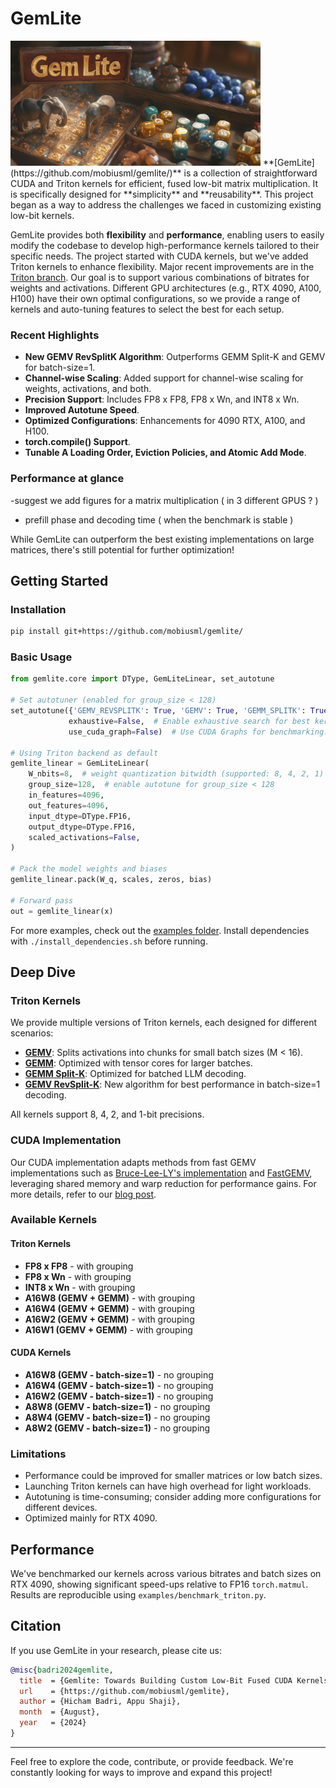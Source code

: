 # GemLite

<img src="images/gemlite%20banner.png" alt="GemLite Logo" height="200">
**[GemLite](https://github.com/mobiusml/gemlite/)** is a collection of straightforward CUDA and Triton kernels for efficient, fused low-bit matrix multiplication. It is specifically designed for **simplicity** and **reusability**. This project began as a way to address the challenges we faced in customizing existing low-bit kernels.

GemLite provides both **flexibility** and **performance**, enabling users to easily modify the codebase to develop high-performance kernels tailored to their specific needs. The project started with CUDA kernels, but we've added Triton kernels to enhance flexibility. Major recent improvements are in the [Triton branch](https://github.com/appoose/gemlite/tree/master/gemlite/triton_kernels). Our goal is to support various combinations of bitrates for weights and activations. Different GPU architectures (e.g., RTX 4090, A100, H100) have their own optimal configurations, so we provide a range of kernels and auto-tuning features to select the best for each setup.

### Recent Highlights

- **New GEMV RevSplitK Algorithm**: Outperforms GEMM Split-K and GEMV for batch-size=1.
- **Channel-wise Scaling**: Added support for channel-wise scaling for weights, activations, and both.
- **Precision Support**: Includes FP8 x FP8, FP8 x Wn, and INT8 x Wn.
- **Improved Autotune Speed**.
- **Optimized Configurations**: Enhancements for 4090 RTX, A100, and H100.
- **torch.compile() Support**.
- **Tunable A Loading Order, Eviction Policies, and Atomic Add Mode**.

### Performance at glance ### 
-suggest we add figures for a matrix multiplication ( in 3  different GPUS ? )
- prefill phase and decoding time ( when the benchmark is stable )

While GemLite can outperform the best existing implementations on large matrices, there's still potential for further optimization!

## Getting Started

### Installation

```sh
pip install git+https://github.com/mobiusml/gemlite/
```

### Basic Usage

```python
from gemlite.core import DType, GemLiteLinear, set_autotune

# Set autotuner (enabled for group_size < 128)
set_autotune({'GEMV_REVSPLITK': True, 'GEMV': True, 'GEMM_SPLITK': True, 'GEMM': True},
             exhaustive=False,  # Enable exhaustive search for best kernel.
             use_cuda_graph=False)  # Use CUDA Graphs for benchmarking.

# Using Triton backend as default
gemlite_linear = GemLiteLinear(
    W_nbits=8,  # weight quantization bitwidth (supported: 8, 4, 2, 1)
    group_size=128,  # enable autotune for group_size < 128
    in_features=4096,
    out_features=4096,
    input_dtype=DType.FP16,
    output_dtype=DType.FP16,
    scaled_activations=False,
)

# Pack the model weights and biases
gemlite_linear.pack(W_q, scales, zeros, bias)

# Forward pass
out = gemlite_linear(x)
```

For more examples, check out the [examples folder](https://github.com/mobiusml/gemlite/tree/master/examples). Install dependencies with `./install_dependencies.sh` before running.

## Deep Dive

### Triton Kernels

We provide multiple versions of Triton kernels, each designed for different scenarios:

- **[GEMV](https://github.com/mobiusml/gemlite/blob/master/gemlite/triton_kernels/gemv_A16fWnO16f_int32packing.py)**: Splits activations into chunks for small batch sizes (M < 16).
- **[GEMM](https://github.com/mobiusml/gemlite/blob/master/gemlite/triton_kernels/gemm_A16fWnO16f_int32packing.py)**: Optimized with tensor cores for larger batches.
- **[GEMM Split-K](https://github.com/mobiusml/gemlite/blob/master/gemlite/triton_kernels/gemm_splitK_A16fWnO16f_int32packing.py)**: Optimized for batched LLM decoding.
- **[GEMV RevSplit-K](https://github.com/mobiusml/gemlite/blob/master/gemlite/triton_kernels/gemv_revsplitK_A16fWnO16f_int32packing.py)**: New algorithm for best performance in batch-size=1 decoding.

All kernels support 8, 4, 2, and 1-bit precisions.

### CUDA Implementation

Our CUDA implementation adapts methods from fast GEMV implementations such as [Bruce-Lee-LY's implementation](https://github.com/Bruce-Lee-LY/cuda_hgemv) and [FastGEMV](https://github.com/wangsiping97/FastGEMV), leveraging shared memory and warp reduction for performance gains. For more details, refer to our [blog post](https://mobiusml.github.io/gemlite_blogpost/).

### Available Kernels

#### Triton Kernels

- **FP8 x FP8** - with grouping
- **FP8 x Wn** - with grouping
- **INT8 x Wn** - with grouping
- **A16W8 (GEMV + GEMM)** - with grouping
- **A16W4 (GEMV + GEMM)** - with grouping
- **A16W2 (GEMV + GEMM)** - with grouping
- **A16W1 (GEMV + GEMM)** - with grouping

#### CUDA Kernels

- **A16W8 (GEMV - batch-size=1)** - no grouping
- **A16W4 (GEMV - batch-size=1)** - no grouping
- **A16W2 (GEMV - batch-size=1)** - no grouping
- **A8W8 (GEMV - batch-size=1)** - no grouping
- **A8W4 (GEMV - batch-size=1)** - no grouping
- **A8W2 (GEMV - batch-size=1)** - no grouping

### Limitations

- Performance could be improved for smaller matrices or low batch sizes.
- Launching Triton kernels can have high overhead for light workloads.
- Autotuning is time-consuming; consider adding more configurations for different devices.
- Optimized mainly for RTX 4090.

## Performance

We've benchmarked our kernels across various bitrates and batch sizes on RTX 4090, showing significant speed-ups relative to FP16 `torch.matmul`. Results are reproducible using `examples/benchmark_triton.py`.

## Citation

If you use GemLite in your research, please cite us:

```bibtex
@misc{badri2024gemlite,
  title  = {Gemlite: Towards Building Custom Low-Bit Fused CUDA Kernels},
  url    = {https://github.com/mobiusml/gemlite},
  author = {Hicham Badri, Appu Shaji},
  month  = {August},
  year   = {2024}
}
```

---

Feel free to explore the code, contribute, or provide feedback. We're constantly looking for ways to improve and expand this project!
